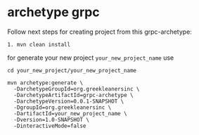 # archetype grpc

Follow next steps for creating project from this grpc-archetype:
```
1. mvn clean install
```
for generate your new project ``` your_new_project_name ``` use

```
cd your_new_project/your_new_project_name

mvn archetype:generate \
  -DarchetypeGroupId=org.greekleanersinc \
  -DarchetypeArtifactId=grpc-archetype \
  -DarchetypeVersion=0.0.1-SNAPSHOT \
  -DgroupId=org.greekleanersinc \
  -DartifactId=your_new_project_name \
  -Dversion=1.0-SNAPSHOT \
  -DinteractiveMode=false
```


